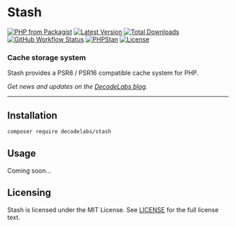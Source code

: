 # Stash

[![PHP from Packagist](https://img.shields.io/packagist/php-v/decodelabs/stash?style=flat)](https://packagist.org/packages/decodelabs/stash)
[![Latest Version](https://img.shields.io/packagist/v/decodelabs/stash.svg?style=flat)](https://packagist.org/packages/decodelabs/stash)
[![Total Downloads](https://img.shields.io/packagist/dt/decodelabs/stash.svg?style=flat)](https://packagist.org/packages/decodelabs/stash)
[![GitHub Workflow Status](https://img.shields.io/github/workflow/status/decodelabs/stash/Integrate)](https://github.com/decodelabs/stash/actions/workflows/integrate.yml)
[![PHPStan](https://img.shields.io/badge/PHPStan-enabled-44CC11.svg?longCache=true&style=flat)](https://github.com/phpstan/phpstan)
[![License](https://img.shields.io/packagist/l/decodelabs/stash?style=flat)](https://packagist.org/packages/decodelabs/stash)

### Cache storage system

Stash provides a PSR6 / PSR16 compatible cache system for PHP.

_Get news and updates on the [DecodeLabs blog](https://blog.decodelabs.com)._

---

## Installation

```bash
composer require decodelabs/stash
```

## Usage

Coming soon...

## Licensing
Stash is licensed under the MIT License. See [LICENSE](./LICENSE) for the full license text.
